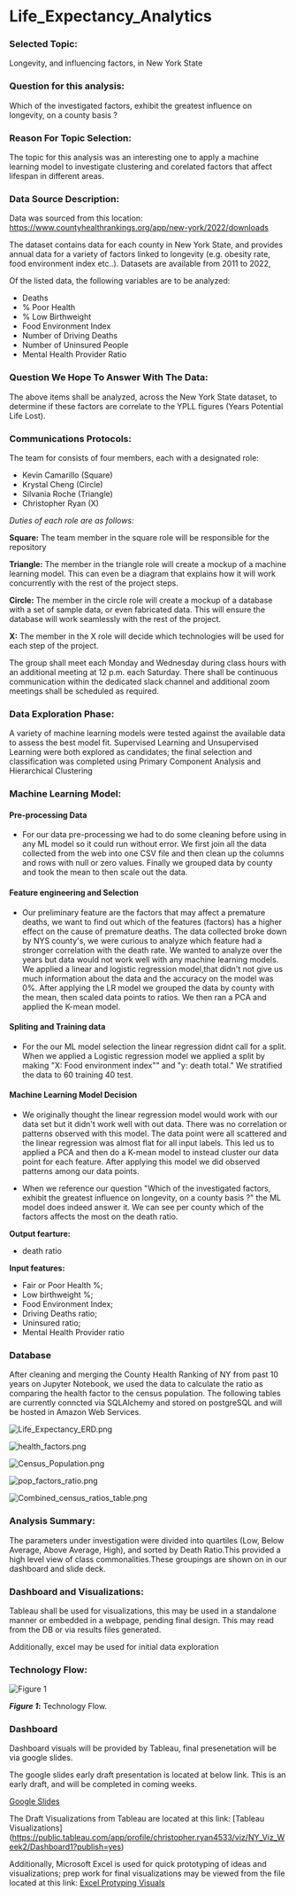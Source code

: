 # Life_Expectancy_Analytics

### Selected Topic:
Longevity, and influencing factors, in New York State

### Question for this analysis:
Which of the investigated factors, exhibit the greatest influence on longevity, on a county basis ?


### Reason For Topic Selection:
The topic for this analysis was an interesting one to apply a machine learning model to investigate clustering and corelated factors that affect lifespan in different areas.

### Data Source Description:
Data was sourced from this location:
https://www.countyhealthrankings.org/app/new-york/2022/downloads

The dataset contains data for each county in New York State, and provides annual data for a variety of factors linked to longevity (e.g. obesity rate, food environment index etc..). Datasets are available from 2011 to 2022,

Of the listed data, the following variables are to be analyzed:

* Deaths 	
* % Poor Health 
* % Low Birthweight 
* Food Environment Index 
* Number of Driving Deaths 
* Number of Uninsured People 
* Mental Health Provider Ratio 


### Question We Hope To Answer With The Data:
The above items shall be analyzed, across the New York State dataset, to determine if these factors are correlate to the YPLL figures (Years Potential Life Lost).

### Communications Protocols:
The team for consists of four members, each with a designated role:

* Kevin Camarillo (Square)
* Krystal Cheng (Circle)
* Silvania Roche (Triangle)
* Christopher Ryan (X)

_*Duties of each role are as follows:*_

**Square:** The team member in the square role will be responsible for the repository

**Triangle:** The member in the triangle role will create a mockup of a machine learning model. This can even be a diagram that explains how it will work concurrently with the rest of the project steps.

**Circle:** The member in the circle role will create a mockup of a database with a set of sample data, or even fabricated data. This will ensure the database will work seamlessly with the rest of the project.

**X:** The member in the X role will decide which technologies will be used for each step of the project.
 
The group shall meet each Monday and Wednesday during class hours with an additional meeting at 12 p.m. each Saturday. There shall be continuous communication within the dedicated slack channel and additional zoom meetings shall be scheduled as required.

### Data Exploration Phase:
A variety of machine learning models were tested against the available data to assess the best model fit.
Supervised Learning and Unsupervised Learning were both explored as candidates; the final selection and classification was completed using Primary Component Analysis and Hierarchical Clustering

### Machine Learning Model:
#### Pre-processing Data
* For our data pre-processing we had to do some cleaning before using in any ML model so it could run without error. We first join all the data collected from the web into one CSV file and then clean up the columns and rows with null or zero values. Finally we grouped data by county and took the mean to then scale out the data.

#### Feature engineering and Selection
* Our preliminary feature are the factors that may affect a premature deaths, we want to find out which of the features (factors) has a higher effect on the cause of premature deaths. The data collected broke down by NYS county's, we were curious to analyze which feature had a stronger correlation with the death rate. We wanted to analyze over the years but data would not work well with any machine learning models. We applied a linear and logistic regression model,that didn't not give us much information about the data and the accuracy on the model was 0%. After applying the LR model we grouped the data by county with the mean, then scaled data points to ratios. We then ran a PCA and applied the K-mean model.

#### Spliting and Training data
* For the our ML model selection the linear regression didnt call for a split. When we applied a Logistic regression model we applied a split  by making "X: Food environment index"" and "y: death total." We stratified the data to 60 training 40 test.

#### Machine Learning Model Decision
* We originally thought the linear regression model would work with our data set but it didn't work well with out data. There was no correlation or patterns observed with this model. The data point were all scattered and the linear regression was almost flat for all input labels. This led us to applied a PCA and then do a K-mean model to instead cluster our data point for each feature. After applying this model we did observed patterns among our data points.

* When we reference our question "Which of the investigated factors, exhibit the greatest influence on longevity, on a county basis ?" the ML model does indeed answer it. We can see per county which of the factors affects the most on the death ratio.


**Output fearture:** 
- death ratio

**Input features:** 
- Fair or Poor Health %; 
- Low birthweight %; 
- Food Environment Index; 
- Driving Deaths ratio;
- Uninsured ratio; 
- Mental Health Provider ratio



### Database

After cleaning and merging the County Health Ranking of NY from past 10 years on Jupyter Notebook, we used the data to calculate the ratio as comparing the health factor to the census population. The following tables are currently conncted via SQLAlchemy and stored on postgreSQL and will be hosted in Amazon Web Services.

![Life_Expectancy_ERD.png](/database/Life_Expectancy_ERD.png)

![health_factors.png](/database/health_factors.png)

![Census_Population.png](/database/Census_Population.png)

![pop_factors_ratio.png](/database/pop_factors_ratio.png)

![Combined_census_ratios_table.png](/database/Combined_census_ratios_table.png)


### Analysis Summary:
The parameters under investigation were divided into quartiles (Low, Below Average, Above Average, High), and sorted by Death Ratio.This provided a high level view of class commonalities.These groupings are shown on in our dashboard and slide deck.



### Dashboard and Visualizations:

Tableau shall be used for visualizations, this may be used in a standalone manner or embedded in a webpage, pending final design. This may read from the DB or via results files generated.

Additionally, excel may be used for initial data exploration

### Technology Flow:

![Figure 1](https://github.com/Kevin-C3923/Life_Expectancy_Analytics/blob/main/resource/fig1.png)

**_Figure 1_:** Technology Flow.


### Dashboard

Dashboard visuals will be provided by Tableau, final presenetation will be via google slides.

The google slides early draft presentation is located at below link. This is an early draft, and will be completed in coming weeks.

[Google Slides](https://docs.google.com/presentation/d/1auiaKXpYgCZgOIzJwHEtKsPyfpa_2tTZxCRFoJvX4xE/edit?usp=sharing)


The Draft Visualizations from Tableau are located at this link:
[Tableau Visualizations] (https://public.tableau.com/app/profile/christopher.ryan4533/viz/NY_Viz_Week2/Dashboard1?publish=yes)

Additionally, Microsoft Excel is used for quick prototyping of ideas and visualizations; prep work for final visualizations may be viewed from the file located at this link:
[Excel Protyping Visuals](https://github.com/Kevin-C3923/Life_Expectancy_Analytics/blob/Dashboard/Dashboard/county_scaled.xlsx)

